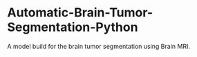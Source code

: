 # Automatic-Brain-Tumor-Segmentation-Python
A model build for the brain tumor segmentation using Brain MRI. 
